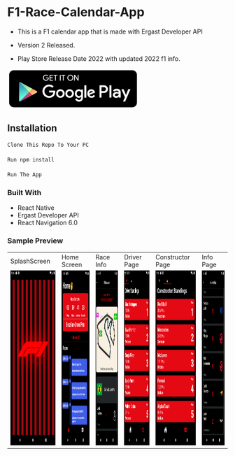 # F1-Race-Calendar-App

- This is a F1 calendar app that is made with Ergast Developer API
- Version 2 Released.

- Play Store Release Date 2022 with updated 2022 f1 info.
<p>
  <img src="ScreenShots/pngfind.com-play-button-png-transparent-1855993.png" width="300" title="Google Play">
</p>

## Installation

```bash
Clone This Repo To Your PC

Run npm install

Run The App
```

### Built With

- React Native
- Ergast Developer API
- React Navigation 6.0 

### Sample Preview


 <table>
  <tr>
    <td>SplashScreen</td>
    <td>Home Screen</td>
    <td>Race Info</td>
    <td>Driver Page</td>
    <td>Constructor Page</td>
   <td>Info Page</td>
  </tr>
  <tr>
    <td valign="top"><img src="ScreenShots/Screenshot_1626239718.png" height="400px"></td>
    <td valign="top"><img src="ScreenShots/Screenshot_1636701465.png" height="400px"></td>
    <td valign="top"><img src="ScreenShots/Screenshot_1637036805.png" height="400px"></td>
    <td valign="top"><img src="ScreenShots/Screenshot_1626239603.png" height="400px"></td>
    <td valign="top"><img src="ScreenShots/Screenshot_1626239605.png" height="400px"></td>
   <td valign="top"><img src="ScreenShots/Screenshot_1637036814.png" height="400px"></td>
  </tr>
 </table>
 
 







